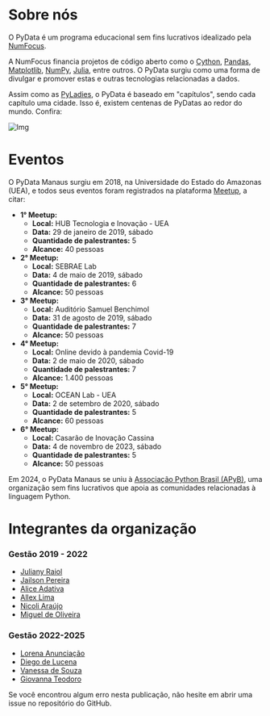 # Sobre nós

O PyData é um programa educacional sem fins lucrativos idealizado pela [NumFocus](https://numfocus.org/).

A NumFocus financia projetos de código aberto como o [Cython](https://cython.org/), [Pandas](https://pandas.pydata.org/), [Matplotlib](https://matplotlib.org/), [NumPy](https://numpy.org/), [Julia](https://julialang.org/), entre outros. O PyData surgiu como uma forma de divulgar e promover estas e outras tecnologias relacionadas a dados.

Assim como as [PyLadies](https://python.org.br/pyladies/), o PyData é baseado em "capítulos", sendo cada capítulo uma cidade. Isso é, existem centenas de PyDatas ao redor do mundo. Confira:

![Img](https://iili.io/2c76ns4.png)

# Eventos

O PyData Manaus surgiu em 2018, na Universidade do Estado do Amazonas (UEA), e todos seus eventos foram registrados na plataforma [Meetup](https://www.meetup.com/pt-BR/pydata-manaus/events/past/), a citar:

- **1° Meetup:**
    - **Local:** HUB Tecnologia e Inovação - UEA
    - **Data:** 29 de janeiro de 2019, sábado
    - **Quantidade de palestrantes:** 5
    - **Alcance:** 40 pessoas
- **2° Meetup:**
    - **Local:** SEBRAE Lab
    - **Data:** 4 de maio de 2019, sábado
    - **Quantidade de palestrantes:** 6
    - **Alcance:** 50 pessoas
- **3° Meetup:**
    - **Local:** Auditório Samuel Benchimol
    - **Data:** 31 de agosto de 2019, sábado
    - **Quantidade de palestrantes:** 7
    - **Alcance:** 50 pessoas
- **4° Meetup:**
    - **Local:** Online devido à pandemia Covid-19
    - **Data:** 2 de maio de 2020, sábado
    - **Quantidade de palestrantes:** 7
    - **Alcance:** 1.400 pessoas
- **5° Meetup:**
    - **Local:** OCEAN Lab - UEA
    - **Data:** 2 de setembro de 2020, sábado
    - **Quantidade de palestrantes:** 5
    - **Alcance:** 60 pessoas
- **6° Meetup:**
    - **Local:** Casarão de Inovação Cassina
    - **Data:** 4 de novembro de 2023, sábado
    - **Quantidade de palestrantes:** 5
    - **Alcance:** 50 pessoas


Em 2024, o PyData Manaus se uniu à [Associação Python Brasil (APyB)](https://apyb.python.org.br/), uma organização sem fins lucrativos que apoia as comunidades relacionadas à linguagem Python.

# Integrantes da organização

### Gestão 2019 - 2022
- [Juliany Raiol](https://github.com/julianyraiol)
- [Jailson Pereira](https://github.com/jailsonpj)
- [Alice Adativa](https://github.com/aliceadativa)
- [Allex Lima](https://github.com/allexlima)
- [Nicoli Araújo](https://github.com/nicoliaraujo)
- [Miguel de Oliveira](https://github.com/migvanderlei)

### Gestão 2022-2025
- [Lorena Anunciação](https://github.com/loreanunciacao)
- [Diego de Lucena](https://github.com/Diegovisk)
- [Vanessa de Souza](https://github.com/vanessadcamara)
- [Giovanna Teodoro](https://github.com/teodororo)

Se você encontrou algum erro nesta publicação, não hesite em abrir uma issue no repositório do GitHub.